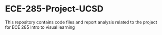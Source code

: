 # ECE-285-Project-UCSD
This repository contains code files and report analysis related to the project for ECE 285 Intro to visual learning
